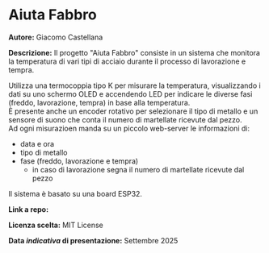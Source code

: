 # Aiuta Fabbro

**Autore:** Giacomo Castellana

**Descrizione:** Il progetto "Aiuta Fabbro" consiste in un sistema che monitora la temperatura di vari tipi di acciaio durante il processo di lavorazione e tempra. 

Utilizza una termocoppia tipo K per misurare la temperatura, visualizzando i dati su uno schermo OLED e accendendo LED per indicare le diverse fasi (freddo, lavorazione, tempra) in base alla temperatura.  
È presente anche un encoder rotativo per selezionare il tipo di metallo e un sensore di suono che conta il numero di martellate ricevute dal pezzo.  
Ad ogni misurazioen manda su un piccolo web-server le informazioni di:  
* data e ora
* tipo di metallo
* fase (freddo, lavorazione e tempra)
    * in caso di lavorazione segna il numero di martellate ricevute dal pezzo

Il sistema è basato su una board ESP32.

**Link a repo:** 

**Licenza scelta:** MIT License  

**Data *indicativa* di presentazione:** Settembre 2025
